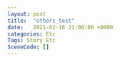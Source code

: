 ```yaml
---
layout: post
title:  "others_test"
date:   2021-02-16 21:00:00 +0000
categories: Etc
Tags: Story Etc
SceneCode: []
---
```

